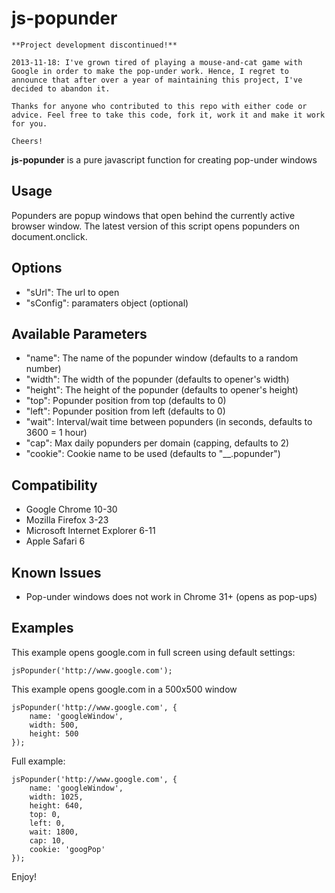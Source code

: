 # js-popunder

~~~~~
**Project development discontinued!**

2013-11-18: I've grown tired of playing a mouse-and-cat game with Google in order to make the pop-under work. Hence, I regret to announce that after over a year of maintaining this project, I've decided to abandon it.

Thanks for anyone who contributed to this repo with either code or advice. Feel free to take this code, fork it, work it and make it work for you.

Cheers!

~~~~~

**js-popunder** is a pure javascript function for creating pop-under windows

Usage
-----
Popunders are popup windows that open behind the currently active browser window.
The latest version of this script opens popunders on document.onclick.

Options
-------
- "sUrl": The url to open
- "sConfig": paramaters object (optional)

Available Parameters
-------
- "name": The name of the popunder window (defaults to a random number)
- "width": The width of the popunder (defaults to opener's width)
- "height": The height of the popunder (defaults to opener's height)
- "top": Popunder position from top (defaults to 0)
- "left": Popunder position from left (defaults to 0)
- "wait": Interval/wait time between popunders (in seconds, defaults to 3600 = 1 hour)
- "cap": Max daily popunders per domain (capping, defaults to 2)
- "cookie": Cookie name to be used (defaults to "__.popunder")

Compatibility
-------
- Google Chrome 10-30
- Mozilla Firefox 3-23
- Microsoft Internet Explorer 6-11
- Apple Safari 6

Known Issues
-------
- Pop-under windows does not work in Chrome 31+ (opens as pop-ups)

Examples
-------
This example opens google.com in full screen using default settings:

	jsPopunder('http://www.google.com');


This example opens google.com in a 500x500 window

	jsPopunder('http://www.google.com', {
		name: 'googleWindow', 
		width: 500, 
		height: 500
	});

Full example:

	jsPopunder('http://www.google.com', {
		name: 'googleWindow', 
		width: 1025, 
		height: 640, 
		top: 0, 
		left: 0, 
		wait: 1800, 
		cap: 10, 
		cookie: 'googPop'
	});

Enjoy!